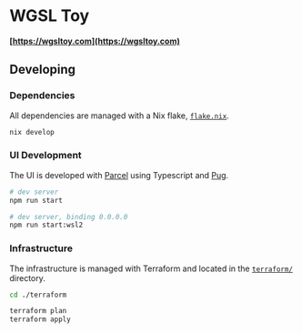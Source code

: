 # WGSL Toy
**[https://wgsltoy.com](https://wgsltoy.com)**

## Developing
### Dependencies
All dependencies are managed with a Nix flake, [`flake.nix`](./flake.nix).
```bash
nix develop
```

### UI Development
The UI is developed with [Parcel](https://parceljs.org/) using Typescript and [Pug](https://pugjs.org).
```bash
# dev server
npm run start

# dev server, binding 0.0.0.0
npm run start:wsl2
```

### Infrastructure
The infrastructure is managed with Terraform and located in the [`terraform/`](./terraform/) directory.
```bash
cd ./terraform

terraform plan
terraform apply
```
